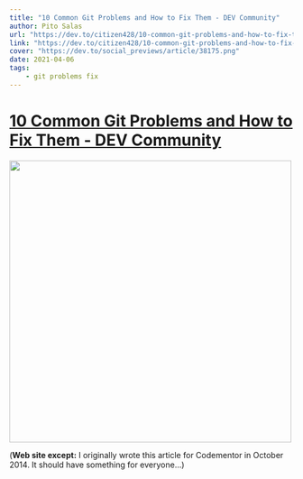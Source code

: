 ```yaml
---
title: "10 Common Git Problems and How to Fix Them - DEV Community"
author: Pito Salas
url: "https://dev.to/citizen428/10-common-git-problems-and-how-to-fix-them-234o" 
link: "https://dev.to/citizen428/10-common-git-problems-and-how-to-fix-them-234o" 
cover: "https://dev.to/social_previews/article/38175.png" 
date: 2021-04-06
tags:
    - git problems fix
---
```

# [10 Common Git Problems and How to Fix Them - DEV Community](https://dev.to/citizen428/10-common-git-problems-and-how-to-fix-them-234o)

<img src=https://dev.to/social_previews/article/38175.png width="500">



(**Web site except:** I originally wrote this article for Codementor in October 2014. It should have something for everyone...) 
